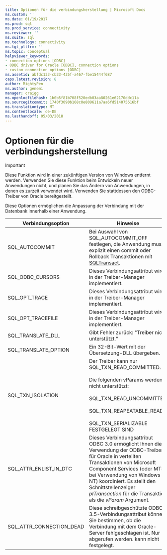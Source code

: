 ```yaml
---
title: Optionen für die verbindungsherstellung | Microsoft Docs
ms.custom: ''
ms.date: 01/19/2017
ms.prod: sql
ms.prod_service: connectivity
ms.reviewer: ''
ms.suite: sql
ms.technology: connectivity
ms.tgt_pltfrm: ''
ms.topic: conceptual
helpviewer_keywords:
- connection options [ODBC]
- ODBC driver for Oracle [ODBC], connection options
- custom connection options [ODBC]
ms.assetid: abfdc133-cb33-435f-a467-fbe15444f687
caps.latest.revision: 8
author: MightyPen
ms.author: genemi
manager: craigg
ms.openlocfilehash: 1b0b5f81b708f520edb03aa80261e62170ddc11a
ms.sourcegitcommit: 1740f3090b168c0e809611a7aa6fd514075616bf
ms.translationtype: MT
ms.contentlocale: de-DE
ms.lasthandoff: 05/03/2018
---
```

# <a name="connect-options"></a>Optionen für die verbindungsherstellung
> [!IMPORTANT]  
>  Diese Funktion wird in einer zukünftigen Version von Windows entfernt werden. Verwenden Sie diese Funktion beim Entwickeln neuer Anwendungen nicht, und planen Sie das Ändern von Anwendungen, in denen es zurzeit verwendet wird. Verwenden Sie stattdessen den ODBC-Treiber von Oracle bereitgestellt.  
  
 Diese Optionen ermöglichen die Anpassung der Verbindung mit der Datenbank innerhalb einer Anwendung.  
  
|Verbindungsoption|Hinweise|  
|--------------------|-----------|  
|SQL_AUTOCOMMIT|Bei Auswahl von SQL_AUTOCOMMIT_OFF festlegen, die Anwendung muss explizit einen commit oder Rollback Transaktionen mit [SQLTransact](../../odbc/microsoft/core-level-api-functions-odbc-driver-for-oracle.md).|  
|SQL_ODBC_CURSORS|Dieses Verbindungsattribut wird in der Treiber-Manager implementiert.|  
|SQL_OPT_TRACE|Dieses Verbindungsattribut wird in der Treiber-Manager implementiert.|  
|SQL_OPT_TRACEFILE|Dieses Verbindungsattribut wird in der Treiber-Manager implementiert.|  
|SQL_TRANSLATE_DLL|Gibt Fehler zurück: "Treiber nicht unterstützt."|  
|SQL_TRANSLATE_OPTION|Ein 32-Bit-Wert mit der Übersetzung-DLL übergeben.|  
|SQL_TXN_ISOLATION|Der Treiber kann nur SQL_TXN_READ_COMMITTED.<br /><br /> Die folgenden vParams werden nicht unterstützt:<br /><br /> SQL_TXN_READ_UNCOMMITTED<br /><br /> SQL_TXN_REAPEATABLE_READ<br /><br /> SQL_TXN_SERIALIZABLE FESTGELEGT SIND|  
|SQL_ATTR_ENLIST_IN_DTC|Dieses Verbindungsattribut ODBC 3.0 ermöglicht Ihnen die Verwendung der ODBC-Treiber für Oracle in verteilten Transaktionen von Microsoft Component Services (oder MTS, bei Verwendung von Windows NT) koordiniert. Es stellt den Schnittstellenzeiger *pITransaction* für die Transaktion als die *vParam* Argument.|  
|SQL_ATTR_CONNECTION_DEAD|Diese schreibgeschützte ODBC 3.5-Verbindungsattribut können Sie bestimmen, ob die Verbindung mit dem Oracle-Server fehlgeschlagen ist. Nur abgerufen werden. kann nicht festgelegt.|

